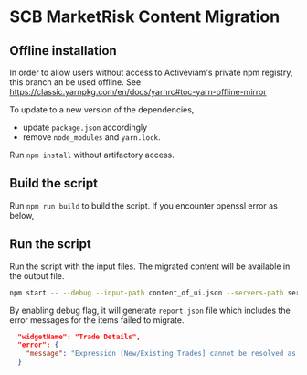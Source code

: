 # SCB MarketRisk Content Migration

## Offline installation

In order to allow users without access to Activeviam's private npm registry, this branch an be used offline. See https://classic.yarnpkg.com/en/docs/yarnrc#toc-yarn-offline-mirror

To update to a new version of the dependencies,

- update `package.json` accordingly
- remove `node_modules` and `yarn.lock`.

Run `npm install` without artifactory access.

## Build the script

Run `npm run build` to build the script. If you encounter openssl error as below,

## Run the script

Run the script with the input files. The migrated content will be available in the output file.

```bash
npm start -- --debug --input-path content_of_ui.json --servers-path servers.json --output-path migrated.json
```

By enabling debug flag, it will generate `report.json` file which includes the error messages for the items failed to migrate.

```json
  "widgetName": "Trade Details",
  "error": {
    "message": "Expression [New/Existing Trades] cannot be resolved as a member of cube \"MarketRiskCube\"."
  }
```
